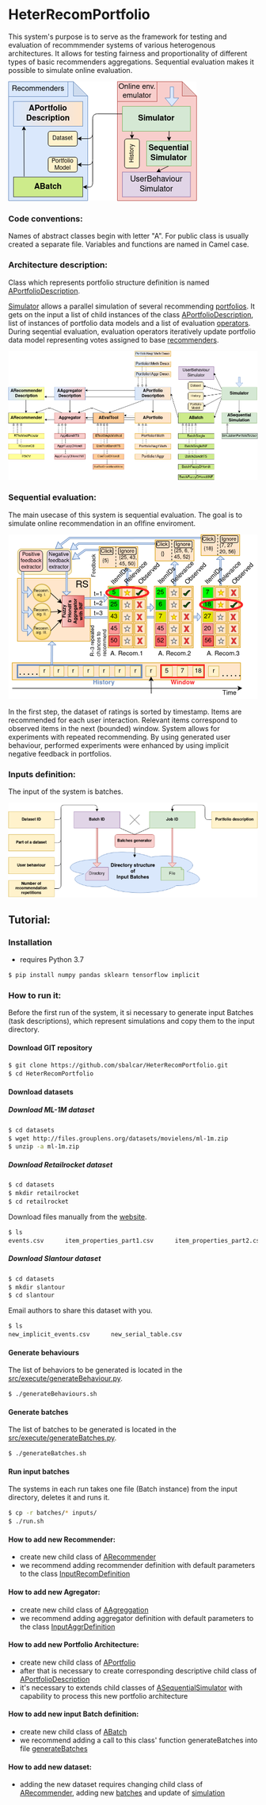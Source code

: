 # HeterRecomPortfolio
This system's purpose is to serve as the framework for testing and evaluation of recommmender systems of various heterogenous architectures. It allows for testing fairness and proportionality of different types of basic recommenders aggregations. Sequential evaluation makes it possible to simulate online evaluation. 

![logicalOverview](doc/logicalOverview.png "Logical Overview")

### Code conventions:
Names of abstract classes begin with letter "A". For public class is usually created a separate file. Variables and functions are named in Camel case.


### Architecture description:
Class which represents portfolio structure definition is named [APortfolioDescription](src/portfolioDescription/aPortfolioDescription.py). 

[Simulator](src/simulator/simulator.py) allows a parallel simulation of several recommending [portfolios](src/portfolio/aPortfolio.py).
It gets on the input a list of child instances of the class [APortfolioDescription](src/portfolioDescription/aPortfolioDescription.py), list of instances
 of portfolio data models and a list of evaluation [operators](src/evaluationTool/aEvalTool.py). During seqential evaluation, evaluation operators iteratively
update portfolio data model representing votes assigned to base [recommenders](src/recommender/aRecommender.py).

![architecture](doc/architecture.png "Visualisation of the architecture")


### Sequential evaluation:

The main usecase of this system is sequential evaluation. The goal is to simulate online recommendation in an oflfine enviroment.

![evaluation](doc/evaluation.png "Sequential evaluation")

In the first step, the dataset of ratings is sorted by timestamp. Items are recommended for each user interaction. Relevant items correspond to observed items in the next (bounded) window.
System allows for experiments with repeated recommending. By using generated user behaviour, performed experiments were enhanced by using implicit negative feedback in portfolios.


### Inputs definition:

The input of the system is batches.

![inputs](doc/inputs.png "Inputs definition")


## Tutorial:

### Installation
- requires Python 3.7

```sh
$ pip install numpy pandas sklearn tensorflow implicit
```

### How to run it:

Before the first run of the system, it si necessary to generate input Batches (task descriptions), which represent simulations and copy them to the input directory.

#### Download GIT repository

```sh
$ git clone https://github.com/sbalcar/HeterRecomPortfolio.git
$ cd HeterRecomPortfolio
```
#### Download datasets

##### Download ML-1M dataset

```sh
$ cd datasets
$ wget http://files.grouplens.org/datasets/movielens/ml-1m.zip
$ unzip -a ml-1m.zip
```

##### Download Retailrocket dataset

```sh
$ cd datasets
$ mkdir retailrocket
$ cd retailrocket
```
Download files manually from the [website](https://www.kaggle.com/retailrocket/ecommerce-dataset).

```sh
$ ls
events.csv      item_properties_part1.csv      item_properties_part2.csv      category_tree.csv
```

##### Download Slantour dataset

```sh
$ cd datasets
$ mkdir slantour
$ cd slantour
```

Email authors to share this dataset with you.

```sh
$ ls
new_implicit_events.csv      new_serial_table.csv
```

#### Generate behaviours

The list of behaviors to be generated is located in the [src/execute/generateBehaviour.py](src/execute/generateBehaviour.py).

```sh
$ ./generateBehaviours.sh
```

#### Generate batches

The list of batches to be generated is located in the [src/execute/generateBatches.py](src/execute/generateBatches.py).

```sh
$ ./generateBatches.sh
```

#### Run input batches
The systems in each run takes one file (Batch instance) from the input directory, deletes it and runs it.

```sh
$ cp -r batches/* inputs/
$ ./run.sh
```



#### How to add new Recommender:
- create new child class of [ARecommender](src/recommender/aRecommender.py)
- we recommend adding recommender definition with default parameters to the class [InputRecomDefinition](src/input/inputRecomDefinition.py)

#### How to add new Agregator:
- create new child class of [AAgreggation](src/portfolio/aPortfolio.py)
- we recommend adding aggregator definition with default parameters to the class [InputAggrDefinition](src/input/inputAggrDefinition.py)

#### How to add new Portfolio Architecture:
- create new child class of [APortfolio](src/portfolio/aPortfolio.py)
- after that is necessary to create corresponding descriptive child class of [APortfolioDescription](src/portfolioDescription/aPortfolioDescription.py)
- it's necessary to extends child classes of [ASequentialSimulator](src/simulation/aSequentialSimulation.py) with capability to process this new portfolio architecture

#### How to add new input Batch definition:
- create new child class of [ABatch](src/input/aBatch.py)
- we recommend adding a call to this class' function generateBatches into file [generateBatches](src/execute/generateBatches.py)

#### How to add new dataset:
- adding the new dataset requires changing child class of [ARecommender](src/recommender/aRecommender.py), adding new [batches](src/input/aBatch.py) and update of [simulation](src/simulation/aSequentialSimulation.py)


